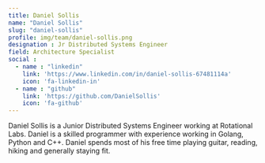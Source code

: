 ```yaml
---
title: Daniel Sollis
name: "Daniel Sollis"
slug: "daniel-sollis"
profile: img/team/daniel-sollis.png
designation : Jr Distributed Systems Engineer
field: Architecture Specialist
social :
  - name : "linkedin"
    link: 'https://www.linkedin.com/in/daniel-sollis-67481114a'
    icon: 'fa-linkedin-in'
  - name : "github"
    link: 'https://github.com/DanielSollis'
    icon: 'fa-github'
---
```

Daniel Sollis is a Junior Distributed Systems Engineer working at Rotational Labs. Daniel is a skilled programmer with experience working in Golang, Python and C++. Daniel spends most of his free time playing guitar, reading, hiking and generally staying fit.
